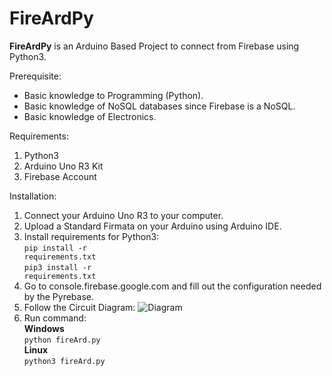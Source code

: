 # FireArdPy

<p><b>FireArdPy</b> is an Arduino Based Project to connect from Firebase using Python3.</p>

Prerequisite:
* Basic knowledge to Programming (Python).
* Basic knowledge of NoSQL databases since Firebase is a NoSQL.
* Basic knowledge of Electronics.


Requirements:
1. Python3
2. Arduino Uno R3 Kit
3. Firebase Account

Installation:
1. Connect your Arduino Uno R3 to your computer.
2. Upload a Standard Firmata on your Arduino using Arduino IDE.
3. Install requirements for Python3:
	<br><code>pip install -r requirements.txt</code>
	<br><code>pip3 install -r requirements.txt</code>
4. Go to console.firebase.google.com and fill out the configuration needed by the Pyrebase.
5. Follow the Circuit Diagram:
![Diagram](https://github.com/mboy1011/FireArdPy/blob/master/Circuit%20Diagram.png)
6. Run command:
	<br><b>Windows</b></br>
	<code>python fireArd.py</code>
	<br><b>Linux</b></br>
	<code>python3 fireArd.py</code>




